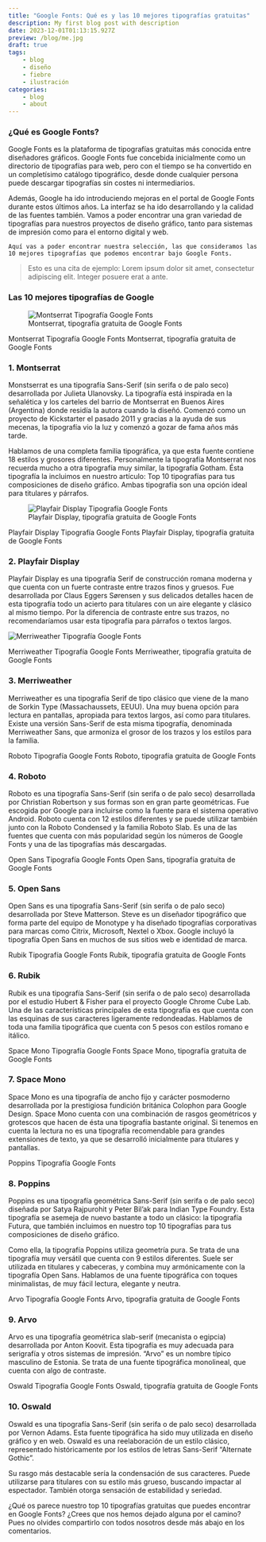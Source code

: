 ```yaml
---
title: "Google Fonts: Qué es y las 10 mejores tipografías gratuitas"
description: My first blog post with description
date: 2023-12-01T01:13:15.927Z
preview: /blog/me.jpg
draft: true
tags:
    - blog
    - diseño
    - fiebre
    - ilustración
categories:
    - blog
    - about
---
```


### ¿Qué es Google Fonts?

Google Fonts es la plataforma de tipografías gratuitas más conocida entre diseñadores gráficos. Google Fonts fue concebida inicialmente como un directorio de tipografías para web, pero con el tiempo se ha convertido en un completísimo catálogo tipográfico, desde donde cualquier persona puede descargar tipografías sin costes ni intermediarios.

Además, Google ha ido introduciendo mejoras en el portal de Google Fonts durante estos últimos años. La interfaz se ha ido desarrollando y la calidad de las fuentes también. Vamos a poder encontrar una gran variedad de tipografías para nuestros proyectos de diseño gráfico, tanto para sistemas de impresión como para el entorno digital y web.

    Aquí vas a poder encontrar nuestra selección, las que consideramos las 10 mejores tipografías que podemos encontrar bajo Google Fonts.

> Esto es una cita de ejemplo: Lorem ipsum dolor sit amet, consectetur adipiscing elit. Integer posuere erat a ante.


### Las 10 mejores tipografías de Google

<figure class="wp-block-image alignnone wp-image-10739 size-full">
<img decoding="async" src="https://imborrable.com/wp-content/uploads/2022/10/google-fonts-top-10-tipografias-montserrat.png" data-src="https://imborrable.com/wp-content/uploads/2022/10/google-fonts-top-10-tipografias-montserrat.png" alt="Montserrat Tipografía Google Fonts" class="wp-image-10739 ls-is-cached lazyloaded">
<figcaption class="wp-element-caption">Montserrat, tipografía gratuita de Google Fonts</figcaption>
</figure>

Montserrat Tipografía Google Fonts
Montserrat, tipografía gratuita de Google Fonts

### 1. Montserrat
Monstserrat es una tipografía Sans-Serif (sin serifa o de palo seco) desarrollada por Julieta Ulanovsky. La tipografía está inspirada en la señalética y los carteles del barrio de Montserrat en Buenos Aires (Argentina) donde residía la autora cuando la diseñó. Comenzó como un proyecto de Kickstarter el pasado 2011 y gracias a la ayuda de sus mecenas, la tipografía vio la luz y comenzó a gozar de fama años más tarde.

Hablamos de una completa familia tipográfica, ya que esta fuente contiene 18 estilos y grosores diferentes. Personalmente la tipografía Montserrat nos recuerda mucho a otra tipografía muy similar, la tipografía Gotham. Ésta tipografía la incluimos en nuestro artículo: Top 10 tipografías para tus composiciones de diseño gráfico. Ambas tipografía son una opción ideal para titulares y párrafos.
<figure class="wp-block-image alignnone wp-image-10742 size-full">
<img decoding="async" src="https://imborrable.com/wp-content/uploads/2022/10/google-fonts-top-10-tipografias-playfair-display.png" data-src="https://imborrable.com/wp-content/uploads/2022/10/google-fonts-top-10-tipografias-playfair-display.png" alt="Playfair Display Tipografía Google Fonts" class="wp-image-10742 lazyloaded">
<figcaption class="wp-element-caption">Playfair Display, tipografía gratuita de Google Fonts</figcaption>
</figure>

Playfair Display Tipografía Google Fonts
Playfair Display, tipografía gratuita de Google Fonts

### 2. Playfair Display
Playfair Display es una tipografía Serif de construcción romana moderna y que cuenta con un fuerte contraste entre trazos finos y gruesos. Fue desarrollada por Claus Eggers Sørensen y sus delicados detalles hacen de esta tipografía todo un acierto para titulares con un aire elegante y clásico al mismo tiempo. Por la diferencia de contraste entre sus trazos, no recomendaríamos usar esta tipografía para párrafos o textos largos.

<img decoding="async" src="https://imborrable.com/wp-content/uploads/2022/10/google-fonts-top-10-tipografias-merriweather.png" data-src="https://imborrable.com/wp-content/uploads/2022/10/google-fonts-top-10-tipografias-merriweather.png" alt="Merriweather Tipografía Google Fonts" class="wp-image-10738 lazyloaded">

Merriweather Tipografía Google Fonts
Merriweather, tipografía gratuita de Google Fonts

### 3. Merriweather

Merriweather es una tipografía Serif de tipo clásico que viene de la mano de Sorkin Type (Massachaussets, EEUU). Una muy buena opción para lectura en pantallas, apropiada para textos largos, así como para titulares. Existe una versión Sans-Serif de esta misma tipografía, denominada Merriweather Sans, que armoniza el grosor de los trazos y los estilos para la familia.

Roboto Tipografía Google Fonts
Roboto, tipografía gratuita de Google Fonts

### 4. Roboto

Roboto es una tipografía Sans-Serif (sin serifa o de palo seco) desarrollada por Christian Robertson y sus formas son en gran parte geométricas. Fue escogida por Google para incluirse como la fuente para el sistema operativo Android. Roboto cuenta con 12 estilos diferentes y se puede utilizar también junto con la Roboto Condensed y la familia Roboto Slab. Es una de las fuentes que cuenta con más popularidad según los números de Google Fonts y una de las tipografías más descargadas.

Open Sans Tipografía Google Fonts
Open Sans, tipografía gratuita de Google Fonts

### 5. Open Sans

Open Sans es una tipografía Sans-Serif (sin serifa o de palo seco) desarrollada por Steve Matterson. Steve es un diseñador tipográfico que forma parte del equipo de Monotype y ha diseñado tipografías corporativas para marcas como Citrix, Microsoft, Nextel o Xbox. Google incluyó la tipografía Open Sans en muchos de sus sitios web e identidad de marca.

Rubik Tipografía Google Fonts
Rubik, tipografía gratuita de Google Fonts

### 6. Rubik

Rubik es una tipografía Sans-Serif (sin serifa o de palo seco) desarrollada por el estudio Hubert & Fisher para el proyecto Google Chrome Cube Lab. Una de las características principales de esta tipografía es que cuenta con las esquinas de sus caracteres ligeramente redondeadas. Hablamos de toda una familia tipográfica que cuenta con 5 pesos con estilos romano e itálico.

Space Mono Tipografía Google Fonts
Space Mono, tipografía gratuita de Google Fonts

### 7. Space Mono

Space Mono es una tipografía de ancho fijo y carácter posmoderno desarrollada por la prestigiosa fundición británica Colophon para Google Design. Space Mono cuenta con una combinación de rasgos geométricos y grotescos que hacen de ésta una tipografía bastante original. Si tenemos en cuenta la lectura no es una tipografía recomendable para grandes extensiones de texto, ya que se desarrolló inicialmente para titulares y pantallas.


Poppins Tipografía Google Fonts

### 8. Poppins

Poppins es una tipografía geométrica Sans-Serif (sin serifa o de palo seco) diseñada por Satya Rajpurohit y Peter Bil’ak para Indian Type Foundry. Esta tipografía se asemeja de nuevo bastante a todo un clásico: la tipografía Futura, que también incluimos en nuestro top 10 tipografías para tus composiciones de diseño gráfico.

Como ella, la tipografía Poppins utiliza geometría pura. Se trata de una tipografía muy versátil que cuenta con 9 estilos diferentes. Suele ser utilizada en titulares y cabeceras, y combina muy armónicamente con la tipografía Open Sans. Hablamos de una fuente tipográfica con toques minimalistas, de muy fácil lectura, elegante y neutra.

Arvo Tipografía Google Fonts
Arvo, tipografía gratuita de Google Fonts

### 9. Arvo

Arvo es una tipografía geométrica slab-serif (mecanista o egipcia) desarrollada por Anton Koovit. Esta tipografía es muy adecuada para serigrafía y otros sistemas de impresión. “Arvo” es un nombre típico masculino de Estonia. Se trata de una fuente tipográfica monolineal, que cuenta con algo de contraste.

Oswald Tipografía Google Fonts
Oswald, tipografía gratuita de Google Fonts

### 10. Oswald

Oswald es una tipografía Sans-Serif (sin serifa o de palo seco) desarrollada por Vernon Adams. Esta fuente tipográfica ha sido muy utilizada en diseño gráfico y en web. Oswald es una reelaboración de un estilo clásico, representado históricamente por los estilos de letras Sans-Serif “Alternate Gothic”.

Su rasgo más destacable sería la condensación de sus caracteres. Puede utilizarse para titulares con su estilo más grueso, buscando impactar al espectador. También otorga sensación de estabilidad y seriedad.

¿Qué os parece nuestro top 10 tipografías gratuitas que puedes encontrar en Google Fonts? ¿Crees que nos hemos dejado alguna por el camino? Pues no olvides compartirlo con todos nosotros desde más abajo en los comentarios.


